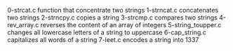 0-strcat.c function that concentrate two strings 
1-strncat.c concatenates two strings
2-strncpy.c copies a string
3-strcmp.c compares two strings
4-rev_array.c reverses the content of an array of integers
5-string_toupper.c changes all lowercase letters of a string to uppercase
6-cap_string.c capitalizes all words of a string
7-leet.c encodes a string into 1337
